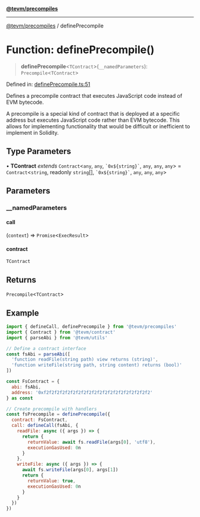 [**@tevm/precompiles**](../README.md)

***

[@tevm/precompiles](../globals.md) / definePrecompile

# Function: definePrecompile()

> **definePrecompile**\<`TContract`\>(`__namedParameters`): `Precompile`\<`TContract`\>

Defined in: [definePrecompile.ts:51](https://github.com/evmts/tevm-monorepo/blob/main/packages/precompiles/src/definePrecompile.ts#L51)

Defines a precompile contract that executes JavaScript code instead of EVM bytecode.

A precompile is a special kind of contract that is deployed at a specific address
but executes JavaScript code rather than EVM bytecode. This allows for implementing
functionality that would be difficult or inefficient to implement in Solidity.

## Type Parameters

• **TContract** *extends* `Contract`\<`any`, `any`, `` `0x${string}` ``, `any`, `any`, `any`\> = `Contract`\<`string`, readonly `string`[], `` `0x${string}` ``, `any`, `any`, `any`\>

## Parameters

### \_\_namedParameters

#### call

(`context`) => `Promise`\<`ExecResult`\>

#### contract

`TContract`

## Returns

`Precompile`\<`TContract`\>

## Example

```js
import { defineCall, definePrecompile } from '@tevm/precompiles'
import { Contract } from '@tevm/contract'
import { parseAbi } from '@tevm/utils'

// Define a contract interface
const fsAbi = parseAbi([
  'function readFile(string path) view returns (string)',
  'function writeFile(string path, string content) returns (bool)'
])

const FsContract = {
  abi: fsAbi,
  address: '0xf2f2f2f2f2f2f2f2f2f2f2f2f2f2f2f2f2f2f2f2'
} as const

// Create precompile with handlers
const fsPrecompile = definePrecompile({
  contract: FsContract,
  call: defineCall(fsAbi, {
    readFile: async ({ args }) => {
      return {
        returnValue: await fs.readFile(args[0], 'utf8'),
        executionGasUsed: 0n
      }
    },
    writeFile: async ({ args }) => {
      await fs.writeFile(args[0], args[1])
      return {
        returnValue: true,
        executionGasUsed: 0n
      }
    }
  })
})
```
